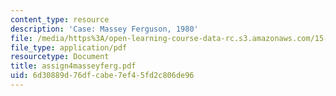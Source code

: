 ```yaml
---
content_type: resource
description: 'Case: Massey Ferguson, 1980'
file: /media/https%3A/open-learning-course-data-rc.s3.amazonaws.com/15-402-finance-theory-ii-spring-2003/6d30889d76dfcabe7ef45fd2c806de96_assign4masseyferg.pdf
file_type: application/pdf
resourcetype: Document
title: assign4masseyferg.pdf
uid: 6d30889d-76df-cabe-7ef4-5fd2c806de96
---
```

